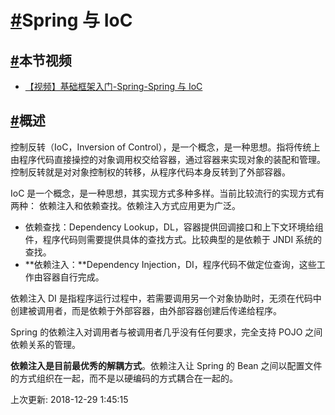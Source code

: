 # [#](https://funtl.com/zh/spring/Spring-与-IoC.html#spring-与-ioc)Spring 与 IoC

## [#](https://funtl.com/zh/spring/Spring-与-IoC.html#本节视频)本节视频

- [【视频】基础框架入门-Spring-Spring 与 IoC](https://www.bilibili.com/video/av24509478/)

## [#](https://funtl.com/zh/spring/Spring-与-IoC.html#概述)概述

控制反转（IoC，Inversion of Control），是一个概念，是一种思想。指将传统上由程序代码直接操控的对象调用权交给容器，通过容器来实现对象的装配和管理。控制反转就是对对象控制权的转移，从程序代码本身反转到了外部容器。

IoC 是一个概念，是一种思想，其实现方式多种多样。当前比较流行的实现方式有两种： 依赖注入和依赖查找。依赖注入方式应用更为广泛。

- 依赖查找：Dependency Lookup，DL，容器提供回调接口和上下文环境给组件，程序代码则需要提供具体的查找方式。比较典型的是依赖于 JNDI 系统的查找。
- **依赖注入：**Dependency Injection，DI，程序代码不做定位查询，这些工作由容器自行完成。

依赖注入 DI 是指程序运行过程中，若需要调用另一个对象协助时，无须在代码中创建被调用者，而是依赖于外部容器，由外部容器创建后传递给程序。

Spring 的依赖注入对调用者与被调用者几乎没有任何要求，完全支持 POJO 之间依赖关系的管理。

**依赖注入是目前最优秀的解耦方式**。依赖注入让 Spring 的 Bean 之间以配置文件的方式组织在一起，而不是以硬编码的方式耦合在一起的。

上次更新: 2018-12-29 1:45:15